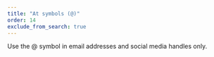 ```yaml
---
title: "At symbols (@)"
order: 14
exclude_from_search: true
---
```


Use the @ symbol in email addresses and social media handles only.
